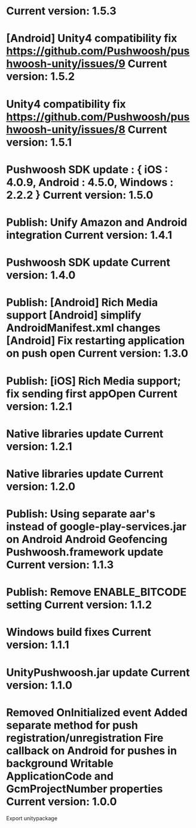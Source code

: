 Current version: 1.5.3
=========================
[Android] Unity4 compatibility fix
https://github.com/Pushwoosh/pushwoosh-unity/issues/9
Current version: 1.5.2
=========================
Unity4 compatibility fix
https://github.com/Pushwoosh/pushwoosh-unity/issues/8
Current version: 1.5.1
=========================
Pushwoosh SDK update : { iOS : 4.0.9, Android : 4.5.0, Windows : 2.2.2 }
Current version: 1.5.0
=========================
Publish: Unify Amazon and Android integration
Current version: 1.4.1
=========================
Pushwoosh SDK update
Current version: 1.4.0
=========================
Publish: 
[Android] Rich Media support
[Android] simplify AndroidManifest.xml changes
[Android] Fix restarting application on push open
Current version: 1.3.0
=========================
Publish: [iOS] Rich Media support; fix sending first appOpen
Current version: 1.2.1
=========================
Native libraries update
Current version: 1.2.1
=========================
Native libraries update
Current version: 1.2.0
=========================
Publish:
Using separate aar's instead of google-play-services.jar on Android
Android Geofencing
Pushwoosh.framework update
Current version: 1.1.3
=========================
Publish: Remove ENABLE_BITCODE setting
Current version: 1.1.2
=========================
Windows build fixes
Current version: 1.1.1
=========================
UnityPushwoosh.jar update
Current version: 1.1.0
=========================
Removed OnInitialized event
Added separate method for push registration/unregistration
Fire callback on Android for pushes in background
Writable ApplicationCode and GcmProjectNumber properties
Current version: 1.0.0
=========================
Export unitypackage

